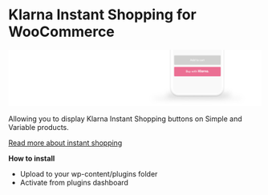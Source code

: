# Klarna Instant Shopping for WooCommerce

![banner](assets/banner.png)

Allowing you to display Klarna Instant Shopping buttons on Simple and Variable products. 

[Read more about instant shopping](https://www.klarna.com/uk/business/products/instant-shopping/)

**How to install**
* Upload to your wp-content/plugins folder
* Activate from plugins dashboard

